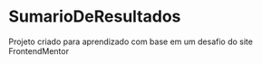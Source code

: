 # SumarioDeResultados
 Projeto criado para aprendizado com base em um desafio do site FrontendMentor
